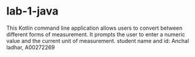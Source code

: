 # lab-1-java
This Kotlin command line application allows users to convert between different forms of measurement. It prompts the user to enter a numeric value and the current unit of measurement.
student name and id: Anchal ladhar, A00272269
